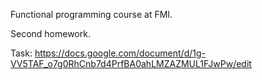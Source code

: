  Functional programming course at FMI.

 Second homework.

 Task: https://docs.google.com/document/d/1g-VV5TAF_o7g0RhCnb7d4PrfBA0ahLMZAZMUL1FJwPw/edit
